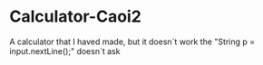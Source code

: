 # Calculator-Caoi2
A calculator that I haved made, but it doesn´t work the "String p = input.nextLine();" doesn´t ask 
